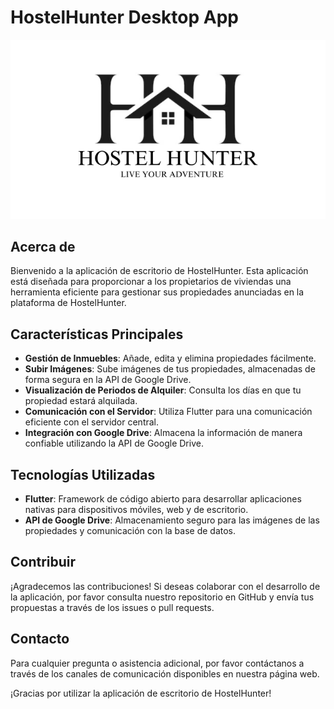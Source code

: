# HostelHunter Desktop App
![Imagen de ejemplo](assets/imagenes/logo.png)

## Acerca de

Bienvenido a la aplicación de escritorio de HostelHunter. Esta aplicación está diseñada para proporcionar a los propietarios de viviendas una herramienta eficiente para gestionar sus propiedades anunciadas en la plataforma de HostelHunter.

## Características Principales

- **Gestión de Inmuebles**: Añade, edita y elimina propiedades fácilmente.
- **Subir Imágenes**: Sube imágenes de tus propiedades, almacenadas de forma segura en la API de Google Drive.
- **Visualización de Periodos de Alquiler**: Consulta los días en que tu propiedad estará alquilada.
- **Comunicación con el Servidor**: Utiliza Flutter para una comunicación eficiente con el servidor central.
- **Integración con Google Drive**: Almacena la información de manera confiable utilizando la API de Google Drive.

## Tecnologías Utilizadas

- **Flutter**: Framework de código abierto para desarrollar aplicaciones nativas para dispositivos móviles, web y de escritorio.
- **API de Google Drive**: Almacenamiento seguro para las imágenes de las propiedades y comunicación con la base de datos.

## Contribuir

¡Agradecemos las contribuciones! Si deseas colaborar con el desarrollo de la aplicación, por favor consulta nuestro repositorio en GitHub y envía tus propuestas a través de los issues o pull requests.

## Contacto

Para cualquier pregunta o asistencia adicional, por favor contáctanos a través de los canales de comunicación disponibles en nuestra página web.

¡Gracias por utilizar la aplicación de escritorio de HostelHunter!


